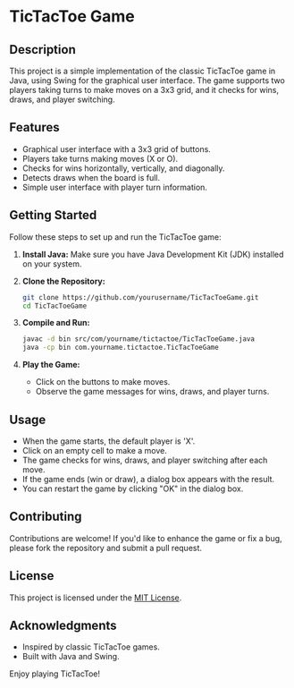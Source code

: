 # TicTacToe Game

## Description

This project is a simple implementation of the classic TicTacToe game in Java, using Swing for the graphical user interface. The game supports two players taking turns to make moves on a 3x3 grid, and it checks for wins, draws, and player switching.

## Features

- Graphical user interface with a 3x3 grid of buttons.
- Players take turns making moves (X or O).
- Checks for wins horizontally, vertically, and diagonally.
- Detects draws when the board is full.
- Simple user interface with player turn information.

## Getting Started

Follow these steps to set up and run the TicTacToe game:

1. **Install Java:** Make sure you have Java Development Kit (JDK) installed on your system.

2. **Clone the Repository:**
    ```bash
    git clone https://github.com/yourusername/TicTacToeGame.git
    cd TicTacToeGame
    ```

3. **Compile and Run:**
    ```bash
    javac -d bin src/com/yourname/tictactoe/TicTacToeGame.java
    java -cp bin com.yourname.tictactoe.TicTacToeGame
    ```

4. **Play the Game:**
    - Click on the buttons to make moves.
    - Observe the game messages for wins, draws, and player turns.

## Usage

- When the game starts, the default player is 'X'.
- Click on an empty cell to make a move.
- The game checks for wins, draws, and player switching after each move.
- If the game ends (win or draw), a dialog box appears with the result.
- You can restart the game by clicking "OK" in the dialog box.

## Contributing

Contributions are welcome! If you'd like to enhance the game or fix a bug, please fork the repository and submit a pull request.

## License

This project is licensed under the [MIT License](LICENSE).

## Acknowledgments

- Inspired by classic TicTacToe games.
- Built with Java and Swing.

Enjoy playing TicTacToe!